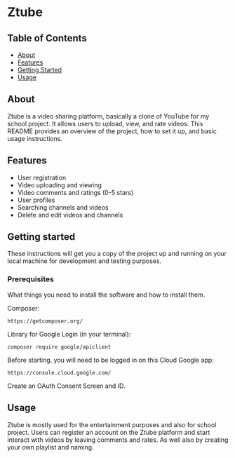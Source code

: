 # Ztube

## Table of Contents
+ [About](#about)
+ [Features](#features)
+ [Getting Started](#getting_started)
+ [Usage](#usage)

## About
Ztube is a video sharing platform, basically a clone of YouTube for my school project. It allows users to upload, view, and rate videos. 
This README provides an overview of the project, how to set it up, and basic usage instructions.

## Features

- User registration
- Video uploading and viewing
- Video comments and ratings (0-5 stars)
- User profiles
- Searching channels and videos
- Delete and edit videos and channels

## Getting started
These instructions will get you a copy of the project up and running on your local machine for development and testing purposes.

### Prerequisites

What things you need to install the software and how to install them.

Composer:
```
https://getcomposer.org/
```
Library for Google Login (in your terminal):
```
composer require google/apiclient
```
Before starting. you will need to be logged in on this Cloud Google app:
```
https://console.cloud.google.com/
```
Create an OAuth Consent Screen and ID.

## Usage
Ztube is mostly used for the entertainment purposes and also for school project. Users can register an account on the Ztube platform and start interact with videos by leaving comments and rates. As well also by creating your own playlist and naming.

